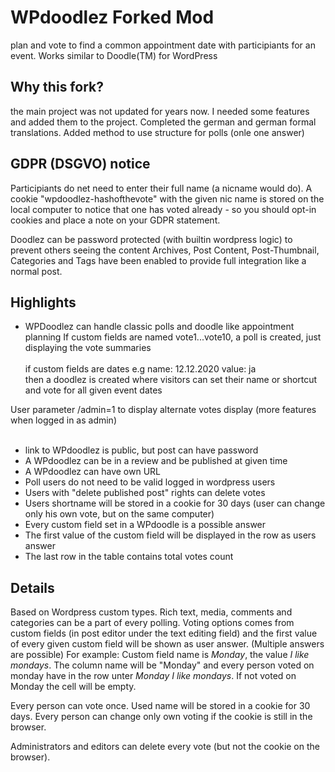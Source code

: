 # WPdoodlez Forked Mod
plan and vote to find a common appointment date with participiants for an event. Works similar to Doodle(TM) for WordPress

## Why this fork?
the main project was not updated for years now. I needed some features and added them to the project.
Completed the german and german formal translations. Added method to use structure for polls (onle one answer)

## GDPR (DSGVO) notice
Participiants do net need to enter their full name (a nicname would do).
A cookie "wpdoodlez-hashofthevote" with the given nic name is stored on the local computer to
notice that one has voted already - so you should opt-in cookies and place a note on your GDPR statement.

Doodlez can be password protected (with builtin wordpress logic) to prevent others seeing the content
Archives, Post Content, Post-Thumbnail, Categories and Tags have been enabled to provide full integration like a normal post.


## Highlights
* WPDoodlez can handle classic polls and doodle like appointment planning
If custom fields are named vote1...vote10, a poll is created, just displaying the vote summaries<br><br>
if custom fields are dates e.g  name: 12.12.2020    value: ja<br>
then a doodlez is created where visitors can set their name or shortcut and vote for all given event dates<br>

User parameter /admin=1 to display alternate votes display (more features when logged in as admin)<br><br>

* link to WPdoodlez is public, but post can have password
* A WPdoodlez can be in a review and be published at given time
* A WPdoodlez can have own URL
* Poll users do not need to be valid logged in wordpress users
* Users with "delete published post" rights can delete votes
* Users shortname will be stored in a cookie for 30 days (user can change only his own vote, but on the same computer)
* Every custom field set in a WPdoodle is a possible answer
* The first value of the custom field will be displayed in the row as users answer
* The last row in the table contains total votes count


## Details
Based on Wordpress custom types. Rich text, media, comments and categories can 
be a part of every polling. Voting options comes from custom fields (in post 
editor under the text editing field) and the first value of every given custom 
field will be shown as user answer. (Multiple answers are possible)
For example: Custom field name is *Monday*, the value *I like mondays*. The 
column name will be "Monday" and every person voted on monday have in the row
unter *Monday* *I like mondays*. If not voted on Monday the cell will be empty.

Every person can vote once. Used name will be stored in a cookie for 30 days. 
Every person can change only own voting if the cookie is still in the browser.

Administrators and editors can delete every vote (but not the cookie on the 
browser).
